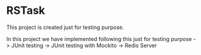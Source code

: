 # RSTask

This project is created just for testing purpose.

In this project we have implemented following this just for testing purpose
-> JUnit testing
-> JUnit testing with Mockito
-> Redis Server
